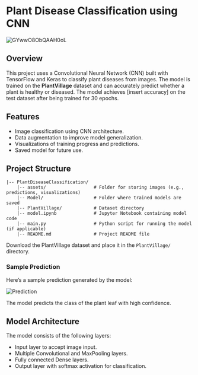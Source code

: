 # Plant Disease Classification using CNN

![GYwwO8ObQAAH0oL](https://github.com/user-attachments/assets/197a5aed-1a48-41fd-aa53-92d215106257)

## Overview

This project uses a Convolutional Neural Network (CNN) built with TensorFlow and Keras to classify plant diseases from images. The model is trained on the **PlantVillage** dataset and can accurately predict whether a plant is healthy or diseased. The model achieves [insert accuracy] on the test dataset after being trained for 30 epochs.

## Features

- Image classification using CNN architecture.
- Data augmentation to improve model generalization.
- Visualizations of training progress and predictions.
- Saved model for future use.

## Project Structure

```
|-- PlantDiseaseClassification/
    |-- assets/                  # Folder for storing images (e.g., predictions, visualizations)
    |-- Model/                   # Folder where trained models are saved
    |-- PlantVillage/            # Dataset directory
    |-- model.ipynb              # Jupyter Notebook containing model code
    |-- main.py                  # Python script for running the model (if applicable)
    |-- README.md                # Project README file
```

Download the PlantVillage dataset and place it in the `PlantVillage/` directory.

### Sample Prediction

Here’s a sample prediction generated by the model:

![Prediction](https://github.com/user-attachments/assets/d85d4cb4-3837-46cd-8dd6-ded43206af4b)

The model predicts the class of the plant leaf with high confidence.

## Model Architecture

The model consists of the following layers:

- Input layer to accept image input.
- Multiple Convolutional and MaxPooling layers.
- Fully connected Dense layers.
- Output layer with softmax activation for classification.
